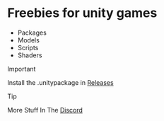 # Freebies for unity games
* Packages
* Models
* Scripts
* Shaders
> [!IMPORTANT]
> Install the .unitypackage in [Releases](https://github.com/Prutuo/freebies/releases)

> [!TIP]
> More Stuff In The [Discord](https://discord.gg/QgpGGhuMtf)
